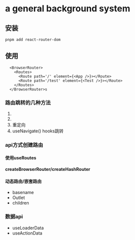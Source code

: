 # a general background system

## 安装

```
pnpm add react-router-dom
```

## 使用

```
  <BrowserRouter>
    <Routes>
      <Route path='/' element={<App />}></Route>
      <Route path='/test' element={<Test />}></Route>
    </Routes>
  </BrowserRouter>s
```

### 路由跳转的几种方法

1. <NavLink to="/url"/>
2. <Link to= "/url"/>
3. <Navigate to="/url"/> 重定向
4. useNavigate() hooks跳转

### api方式创建路由

#### 使用useRoutes

#### createBrowserRouter/createHashRouter

#### 动态路由/嵌套路由

- basename
- Outlet
- children

### 数据api

- useLoaderData
- useActionData
